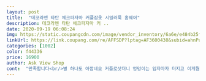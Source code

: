 ```yaml
---
layout: post 
title:  "데코라멘 타탄 체크파자마 커플잠옷 시밀러룩 홈웨어" 
description: 데코라멘 타탄 체크파자마 커 ..
date: 2020-09-19 06:08:24 
img: https://static.coupangcdn.com/image/vendor_inventory/6a6e/e484b25f03996b580159c739b26195396bc82492a40e18f2ea295d0ef07f.jpg 
linkUrl: https://link.coupang.com/re/AFFSDP?lptag=AF3600438&subid=ahnPublicAsk&pageKey=1440484285&itemId=2484241167&vendorItemId=70477477139&traceid=V0-113-4bdbf26ab6d0dd82 
categories: [1002] 
color: f44336 
price: 16900 
author: Ask View Shop 
cont:  "만족합니다<br/>별 하나도 아깝네요 커플로삿더니 엉덩이는 입자마자 터지고 이게뭡니까 저희같은사람있을까봐 남겨요 사지마세요 다른데서 사시길바라고 스판기도 하나도없습니다 상의는 괜찮으나 하의가 괭장히 별로네요 최악입니다<br/>이쁘고 편해요 상의가 좀 커요<br/>" 
---
```

